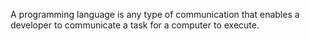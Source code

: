 A programming language is any type of communication that enables a developer to communicate a task for a computer to execute.
